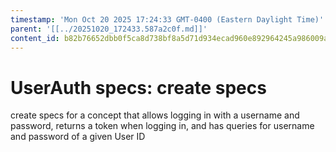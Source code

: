 ```yaml
---
timestamp: 'Mon Oct 20 2025 17:24:33 GMT-0400 (Eastern Daylight Time)'
parent: '[[../20251020_172433.587a2c0f.md]]'
content_id: b82b76652dbb0f5ca8d738bf8a5d71d934ecad960e892964245a986009aaefad
---
```


# UserAuth specs: create specs

create specs for a concept that allows logging in with a username and password, returns a token when logging in, and has queries for username and password of a given User ID
